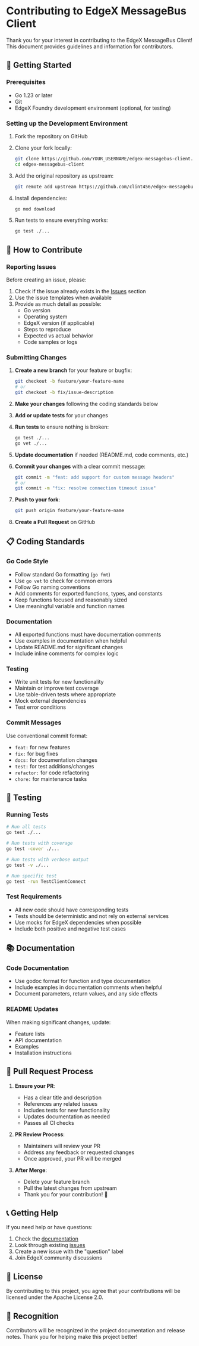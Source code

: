 # Contributing to EdgeX MessageBus Client

Thank you for your interest in contributing to the EdgeX MessageBus Client! This document provides guidelines and information for contributors.

## 🚀 Getting Started

### Prerequisites

- Go 1.23 or later
- Git
- EdgeX Foundry development environment (optional, for testing)

### Setting up the Development Environment

1. Fork the repository on GitHub
2. Clone your fork locally:
   ```bash
   git clone https://github.com/YOUR_USERNAME/edgex-messagebus-client.git
   cd edgex-messagebus-client
   ```

3. Add the original repository as upstream:
   ```bash
   git remote add upstream https://github.com/clint456/edgex-messagebus-client.git
   ```

4. Install dependencies:
   ```bash
   go mod download
   ```

5. Run tests to ensure everything works:
   ```bash
   go test ./...
   ```

## 📝 How to Contribute

### Reporting Issues

Before creating an issue, please:

1. Check if the issue already exists in the [Issues](https://github.com/clint456/edgex-messagebus-client/issues) section
2. Use the issue templates when available
3. Provide as much detail as possible:
   - Go version
   - Operating system
   - EdgeX version (if applicable)
   - Steps to reproduce
   - Expected vs actual behavior
   - Code samples or logs

### Submitting Changes

1. **Create a new branch** for your feature or bugfix:
   ```bash
   git checkout -b feature/your-feature-name
   # or
   git checkout -b fix/issue-description
   ```

2. **Make your changes** following the coding standards below

3. **Add or update tests** for your changes

4. **Run tests** to ensure nothing is broken:
   ```bash
   go test ./...
   go vet ./...
   ```

5. **Update documentation** if needed (README.md, code comments, etc.)

6. **Commit your changes** with a clear commit message:
   ```bash
   git commit -m "feat: add support for custom message headers"
   # or
   git commit -m "fix: resolve connection timeout issue"
   ```

7. **Push to your fork**:
   ```bash
   git push origin feature/your-feature-name
   ```

8. **Create a Pull Request** on GitHub

## 📋 Coding Standards

### Go Code Style

- Follow standard Go formatting (`go fmt`)
- Use `go vet` to check for common errors
- Follow Go naming conventions
- Add comments for exported functions, types, and constants
- Keep functions focused and reasonably sized
- Use meaningful variable and function names

### Documentation

- All exported functions must have documentation comments
- Use examples in documentation when helpful
- Update README.md for significant changes
- Include inline comments for complex logic

### Testing

- Write unit tests for new functionality
- Maintain or improve test coverage
- Use table-driven tests where appropriate
- Mock external dependencies
- Test error conditions

### Commit Messages

Use conventional commit format:
- `feat:` for new features
- `fix:` for bug fixes
- `docs:` for documentation changes
- `test:` for test additions/changes
- `refactor:` for code refactoring
- `chore:` for maintenance tasks

## 🧪 Testing

### Running Tests

```bash
# Run all tests
go test ./...

# Run tests with coverage
go test -cover ./...

# Run tests with verbose output
go test -v ./...

# Run specific test
go test -run TestClientConnect
```

### Test Requirements

- All new code should have corresponding tests
- Tests should be deterministic and not rely on external services
- Use mocks for EdgeX dependencies when possible
- Include both positive and negative test cases

## 📚 Documentation

### Code Documentation

- Use godoc format for function and type documentation
- Include examples in documentation comments when helpful
- Document parameters, return values, and any side effects

### README Updates

When making significant changes, update:
- Feature lists
- API documentation
- Examples
- Installation instructions

## 🔄 Pull Request Process

1. **Ensure your PR**:
   - Has a clear title and description
   - References any related issues
   - Includes tests for new functionality
   - Updates documentation as needed
   - Passes all CI checks

2. **PR Review Process**:
   - Maintainers will review your PR
   - Address any feedback or requested changes
   - Once approved, your PR will be merged

3. **After Merge**:
   - Delete your feature branch
   - Pull the latest changes from upstream
   - Thank you for your contribution! 🎉

## 📞 Getting Help

If you need help or have questions:

1. Check the [documentation](README.md)
2. Look through existing [issues](https://github.com/clint456/edgex-messagebus-client/issues)
3. Create a new issue with the "question" label
4. Join EdgeX community discussions

## 📄 License

By contributing to this project, you agree that your contributions will be licensed under the Apache License 2.0.

## 🙏 Recognition

Contributors will be recognized in the project documentation and release notes. Thank you for helping make this project better!
